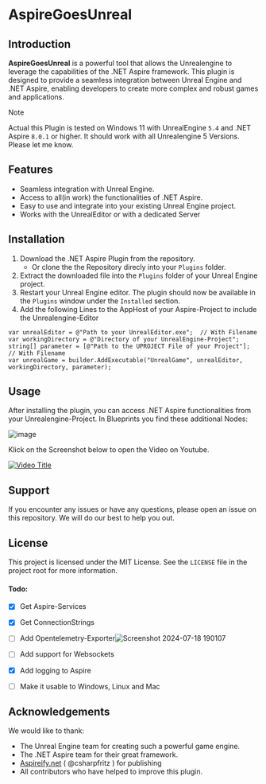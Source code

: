 # AspireGoesUnreal

## Introduction

**AspireGoesUnreal** is a powerful tool that allows the Unrealengine to leverage the capabilities of the .NET Aspire framework. This plugin is designed to provide a seamless integration between Unreal Engine and .NET Aspire, enabling developers to create more complex and robust games and applications.

> [!NOTE]
> Actual this Plugin is tested on Windows 11 with UnrealEngine `5.4` and .NET Aspire `8.0.1` or higher.
It should work with all Unrealengine 5 Versions. Please let me know.

## Features

- Seamless integration with Unreal Engine.
- Access to all(in work) the functionalities of .NET Aspire.
- Easy to use and integrate into your existing Unreal Engine project.
- Works with the UnrealEditor or with a dedicated Server

## Installation

1. Download the .NET Aspire Plugin from the repository.
   - Or clone the the Repository direcly into your `Plugins` folder.
2. Extract the downloaded file into the `Plugins` folder of your Unreal Engine project.
3. Restart your Unreal Engine editor. The plugin should now be available in the `Plugins` window under the `Installed` section.
4. Add the following Lines to the AppHost of your Aspire-Project to include the Unrealengine-Editor

```
var unrealEditor = @"Path to your UnrealEditor.exe";  // With Filename
var workingDirectory = @"Directory of your UnrealEngine-Project";
string[] parameter = [@"Path to the UPROJECT File of your Project"];  // With Filename
var unrealGame = builder.AddExecutable("UnrealGame", unrealEditor, workingDirectory, parameter);
```

## Usage

After installing the plugin, you can access .NET Aspire functionalities from your Unrealengine-Project.
In Blueprints you find these additional Nodes: 

![image](https://github.com/user-attachments/assets/a4c81c49-90cc-457b-ab6f-a5314e0be2b8)


Klick on the Screenshot below to open the Video on Youtube.

[![Video Title](https://img.youtube.com/vi/u43sRzUpY8Y/0.jpg)](https://www.youtube.com/watch?v=u43sRzUpY8Y)

## Support

If you encounter any issues or have any questions, please open an issue on this repository. We will do our best to help you out.

## License

This project is licensed under the MIT License. See the `LICENSE` file in the project root for more information.

#### Todo:
- [X] Get Aspire-Services
- [X] Get ConnectionStrings
- [ ] Add Opentelemetry-Exporter![Screenshot 2024-07-18 190107](https://github.com/user-attachments/assets/63a4839f-86e2-48bd-9b27-63fd0a3e4c8d)

- [ ] Add support for Websockets
- [X] Add logging to Aspire
- [ ] Make it usable to Windows, Linux and Mac

## Acknowledgements

We would like to thank:

- The Unreal Engine team for creating such a powerful game engine.
- The .NET Aspire team for their great framework.
- [Aspireify.net](https://aspireify.net/a/240517/aspire-goes-unreal) ( @csharpfritz ) for publishing
- All contributors who have helped to improve this plugin.

